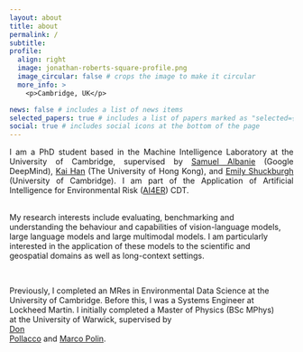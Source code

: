 ```yaml
---
layout: about
title: about
permalink: /
subtitle: 
profile:
  align: right
  image: jonathan-roberts-square-profile.png
  image_circular: false # crops the image to make it circular
  more_info: >
    <p>Cambridge, UK</p>

news: false # includes a list of news items
selected_papers: true # includes a list of papers marked as "selected={true}"
social: true # includes social icons at the bottom of the page
---
```

<div style="text-align: justify; white-space: pre-line;">I am a PhD student based in the Machine Intelligence Laboratory at the University of Cambridge, supervised by <a href="https://samuelalbanie.com/">Samuel Albanie</a> (Google DeepMind), <a href="https://www.kaihan.org/">Kai Han</a> (The University of Hong Kong), and <a href="https://www.cst.cam.ac.uk/people/efs20/">Emily Shuckburgh</a> (University of Cambridge). I am part of the Application of Artificial Intelligence for Environmental Risk (<a href="https://ai4er-cdt.esc.cam.ac.uk/">AI4ER</a>) CDT.

My research interests include evaluating, benchmarking and understanding the behaviour and capabilities of vision-language models, large language models and large multimodal models. I am particularly interested in the application of these models to the scientific and geospatial domains as well as long-context settings.

Previously, I completed an MRes in Environmental Data Science at the University of Cambridge. Before this, I was a Systems Engineer at Lockheed Martin. I initially completed a Master of Physics (BSc MPhys) at the University of Warwick, supervised by <a href="https://warwick.ac.uk/fac/sci/physics/research/astro/people/pollacco/">Don Pollacco</a> and <a href="https://mpolin.com/">Marco Polin</a>.
</div>


